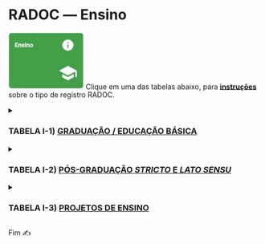 # RADOC &#x2015; Ensino

<img src="../media/painel-ensino.jpg" width="150"> Clique em uma das tabelas abaixo, para <ins>**instruções**</ins> sobre o tipo de registro RADOC.

<details><summary><H3><b>TABELA I-1) <ins>GRADUAÇÃO / EDUCAÇÃO BÁSICA</ins></H3></b></summary>
  
|Item|Descrição|Pontos|**_Link_ para Instruções**|
|-|-|-|-|
|1|Aulas presenciais na graduação / Educação básica|10 * has (horas no ano/32)|[Registro importado de Sistemas UFG](./fonte-sistema.md)|
|2|Aulas do ensino a distância na graduação / Educação básica|10 * has (horas no ano/32)|[Registro importado de Sistemas UFG](./fonte-sistema.md)|
</details>

<details><summary><H3><b>TABELA I-2) <ins>PÓS-GRADUAÇÃO <i>STRICTO</i> E <i>LATO SENSU</i></ins></H3></b></summary>
  
|Item|Descrição|Pontos|**_Link_ para Instruções**|
|-|-|-|-|
|1|Aulas presenciais na pós-graduação|10 * has (horas no ano/32)|[Registro importado de Sistemas UFG](./fonte-sistema.md)|
|2|Aulas do ensino a distância na pós-graduação|10 * has (horas no ano/32)|[Registro importado de Sistemas UFG](./fonte-sistema.md)|
</details>

<details><summary><H3><b>TABELA I-3) <ins>PROJETOS DE ENSINO</ins></H3></b></summary>
  
|Item|Descrição|Pontos|**_Link_ para Instruções**|
|-|-|-|-|
|1|Coordenador de projeto de ensino<br>com comprovação de financiamento (exceto bolsas)|10|[Registro importado de Sistemas UFG](./fonte-sistema.md)|
|2|	Coordenador de projeto de ensino<br>sem financiamentoo|5 (máx. 10)|[Registro importado de Sistemas UFG](./fonte-sistema.md)|
</details>

Fim &#9997;

